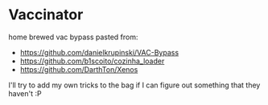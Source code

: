 # Vaccinator

home brewed vac bypass pasted from:

-   https://github.com/danielkrupinski/VAC-Bypass
-   https://github.com/b1scoito/cozinha_loader
-   https://github.com/DarthTon/Xenos

I'll try to add my own tricks to the bag if I can figure out something that they haven't :P
